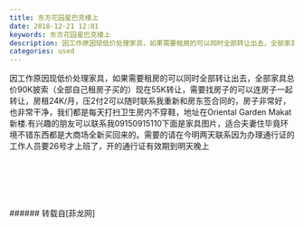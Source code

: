 ```yaml
---
title: 东方花园星巴克楼上
date: 2018-12-21 12:01
keywords: 东方花园星巴克楼上
description: 因工作原因现低价处理家具，如果需要租房的可以同时全部转让出去，全部家具总价90K披索（全部自己租房子买的）现在55K转让，需要找房子的可以连房子一起转让，房租24K/月，压2付2可以随时联系我重新和房东签合同的，房子非常好，也非常干净，我们都是每天打扫卫生房内不穿鞋，地址在Oriental Garden Makat新楼.有兴趣的朋友可以联系我09150915110下面是家具图片，适合夫妻住毕竟环境不错东西都是大商场全新买回来的。需要的请在今明两天联系因为办理通行证的工作人员要26号才上班了，开的通行证有效期到明天晚上
categories: used
---
```

<td class="t_f" id="postmessage_2528337">

因工作原因现低价处理家具，如果需要租房的可以同时全部转让出去，全部家具总价90K披索（全部自己租房子买的）现在55K转让，需要找房子的可以连房子一起转让，房租24K/月，压2付2可以随时联系我重新和房东签合同的，房子非常好，也非常干净，我们都是每天打扫卫生房内不穿鞋，地址在Oriental Garden Makat新楼.有兴趣的朋友可以联系我09150915110下面是家具图片，适合夫妻住毕竟环境不错东西都是大商场全新买回来的。需要的请在今明两天联系因为办理通行证的工作人员要26号才上班了，开的通行证有效期到明天晚上<br/>
<img alt="" border="0" class="zoom" data-cf-modified-f79544ea4a8952034cf3bff1-="" file="http://www.flw.ph/data/appbyme/upload/image/201812/21/qQUvPX8pLkoK.jpg" id="aimg_pyjBB" lazyloadthumb="1" onclick="" onmouseover="" src="http://www.flw.ph/data/appbyme/upload/image/201812/21/qQUvPX8pLkoK.jpg"/><br/>
<br/>
<img alt="" border="0" class="zoom" data-cf-modified-f79544ea4a8952034cf3bff1-="" file="http://www.flw.ph/data/appbyme/upload/image/201812/21/9gmnCeFvmRPm.jpg" id="aimg_c7Rg3" lazyloadthumb="1" onclick="" onmouseover="" src="http://www.flw.ph/data/appbyme/upload/image/201812/21/9gmnCeFvmRPm.jpg"/><br/>
<br/>
<img alt="" border="0" class="zoom" data-cf-modified-f79544ea4a8952034cf3bff1-="" file="http://www.flw.ph/data/appbyme/upload/image/201812/21/osSpqWCXD4im.jpg" id="aimg_D7uOR" lazyloadthumb="1" onclick="" onmouseover="" src="http://www.flw.ph/data/appbyme/upload/image/201812/21/osSpqWCXD4im.jpg"/><br/>
<br/>
<img alt="" border="0" class="zoom" data-cf-modified-f79544ea4a8952034cf3bff1-="" file="http://www.flw.ph/data/appbyme/upload/image/201812/21/GoTRgJrgJf5O.jpg" id="aimg_Rc8xP" lazyloadthumb="1" onclick="" onmouseover="" src="http://www.flw.ph/data/appbyme/upload/image/201812/21/GoTRgJrgJf5O.jpg"/><br/>
<br/>
<img alt="" border="0" class="zoom" data-cf-modified-f79544ea4a8952034cf3bff1-="" file="http://www.flw.ph/data/appbyme/upload/image/201812/21/B0QPeEjtIMrJ.jpg" id="aimg_IGE4k" lazyloadthumb="1" onclick="" onmouseover="" src="http://www.flw.ph/data/appbyme/upload/image/201812/21/B0QPeEjtIMrJ.jpg"/><br/>
<br/>
</td>
###### 转载自[菲龙网]
